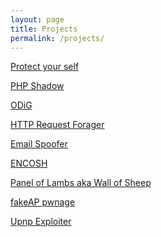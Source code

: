 ```yaml
---
layout: page
title: Projects
permalink: /projects/
---
```


[Protect your self][1]

[PHP Shadow][2]

[ODiG][3]

[HTTP Request Forager][4]

[Email Spoofer][5]

[ENCOSH][6]

[Panel of Lambs aka Wall of Sheep][7]

[fakeAP pwnage][8]

[Upnp Exploiter][9]

[1]: https://www.dc414.org/?page_id=45
[2]: https://dc414.org/projects/php-shadow/
[3]: https://dc414.org/projects/odig/
[4]: https://dc414.org/projects/http-request-forager/
[5]: https://dc414.org/email-spoofer/
[6]: https://dc414.org/projects/encosh/
[7]: https://github.com/ngharo/Panel-of-Lamb
[8]: https://github.com/dc414/fakeAP_pwnage
[9]: https://github.com/dc414/Upnp-Exploiter